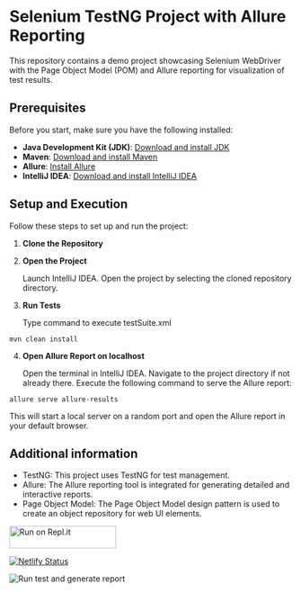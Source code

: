 # Selenium TestNG Project with Allure Reporting

This repository contains a demo project showcasing Selenium WebDriver with the Page Object Model (POM) and Allure reporting for visualization of test results.

## Prerequisites

Before you start, make sure you have the following installed:

- **Java Development Kit (JDK)**: [Download and install JDK](https://www.azul.com/downloads/#downloads-table-zulu)
- **Maven**: [Download and install Maven](https://maven.apache.org/install.html)
- **Allure**: [Install Allure](https://allurereport.org/docs/#_installing_a_commandline)
- **IntelliJ IDEA**: [Download and install IntelliJ IDEA](https://www.jetbrains.com/idea/)

## Setup and Execution

Follow these steps to set up and run the project:

1. **Clone the Repository**

2. **Open the Project**

   Launch IntelliJ IDEA. Open the project by selecting the cloned repository directory.

3. **Run Tests**

   Type command to execute testSuite.xml
```
mvn clean install
``` 

4. **Open Allure Report on localhost**

   Open the terminal in IntelliJ IDEA. Navigate to the project directory if not already there. Execute the following command to serve the Allure report:
``` 
allure serve allure-results
``` 

This will start a local server on a random port and open the Allure report in your default browser.

## Additional information
* TestNG: This project uses TestNG for test management.
* Allure: The Allure reporting tool is integrated for generating detailed and interactive reports.
* Page Object Model: The Page Object Model design pattern is used to create an object repository for web UI elements.

<a href="https://repl.it/github/thisisnotka/selenium-allure-demo-project">
  <img alt="Run on Repl.it" src="https://repl.it/badge/github/thisisnotka/selenium-allure-demo-project" style="height: 40px; width: 190px;" />
</a>

[![Netlify Status](https://api.netlify.com/api/v1/badges/953785ec-f14f-4879-94ef-c7520c77ba5f/deploy-status)](https://app.netlify.com/sites/generated-allure-reports/deploys)

![Run test and generate report](https://github.com/thisisnotka/selenium-allure-demo-project/actions/workflows/selenium-allure-netlify.yml/badge.svg)
